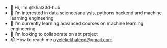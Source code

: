 - 👋 Hi, I’m @khal33d-hub
- 👀 I’m interested in data science/analysis, pythons backend and machine learning engineering
- 🌱 I’m currently learning advanced courses on machine learning engineering
- 💞️ I’m looking to collaborate on abt project
- 📫 How to reach me oyelekekhaleed@gmail.com

<!---
khal33d-hub/khal33d-hub is a ✨ special ✨ repository because its `README.md` (this file) appears on your GitHub profile.
You can click the Preview link to take a look at your changes.
--->
